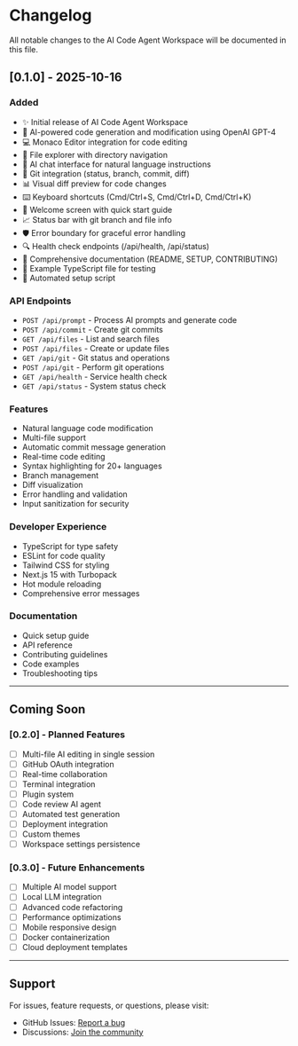 # Changelog

All notable changes to the AI Code Agent Workspace will be documented in this file.

## [0.1.0] - 2025-10-16

### Added
- ✨ Initial release of AI Code Agent Workspace
- 🤖 AI-powered code generation and modification using OpenAI GPT-4
- 💻 Monaco Editor integration for code editing
- 📁 File explorer with directory navigation
- 💬 AI chat interface for natural language instructions
- 🔧 Git integration (status, branch, commit, diff)
- 📊 Visual diff preview for code changes
- ⌨️ Keyboard shortcuts (Cmd/Ctrl+S, Cmd/Ctrl+D, Cmd/Ctrl+K)
- 🎨 Welcome screen with quick start guide
- 📈 Status bar with git branch and file info
- 🛡️ Error boundary for graceful error handling
- 🔍 Health check endpoints (/api/health, /api/status)
- 📝 Comprehensive documentation (README, SETUP, CONTRIBUTING)
- 🎯 Example TypeScript file for testing
- 🚀 Automated setup script

### API Endpoints
- `POST /api/prompt` - Process AI prompts and generate code
- `POST /api/commit` - Create git commits
- `GET /api/files` - List and search files
- `POST /api/files` - Create or update files
- `GET /api/git` - Git status and operations
- `POST /api/git` - Perform git operations
- `GET /api/health` - Service health check
- `GET /api/status` - System status check

### Features
- Natural language code modification
- Multi-file support
- Automatic commit message generation
- Real-time code editing
- Syntax highlighting for 20+ languages
- Branch management
- Diff visualization
- Error handling and validation
- Input sanitization for security

### Developer Experience
- TypeScript for type safety
- ESLint for code quality
- Tailwind CSS for styling
- Next.js 15 with Turbopack
- Hot module reloading
- Comprehensive error messages

### Documentation
- Quick setup guide
- API reference
- Contributing guidelines
- Code examples
- Troubleshooting tips

---

## Coming Soon

### [0.2.0] - Planned Features
- [ ] Multi-file AI editing in single session
- [ ] GitHub OAuth integration
- [ ] Real-time collaboration
- [ ] Terminal integration
- [ ] Plugin system
- [ ] Code review AI agent
- [ ] Automated test generation
- [ ] Deployment integration
- [ ] Custom themes
- [ ] Workspace settings persistence

### [0.3.0] - Future Enhancements
- [ ] Multiple AI model support
- [ ] Local LLM integration
- [ ] Advanced code refactoring
- [ ] Performance optimizations
- [ ] Mobile responsive design
- [ ] Docker containerization
- [ ] Cloud deployment templates

---

## Support

For issues, feature requests, or questions, please visit:
- GitHub Issues: [Report a bug](https://github.com/yourusername/ai-code-agent/issues)
- Discussions: [Join the community](https://github.com/yourusername/ai-code-agent/discussions)
